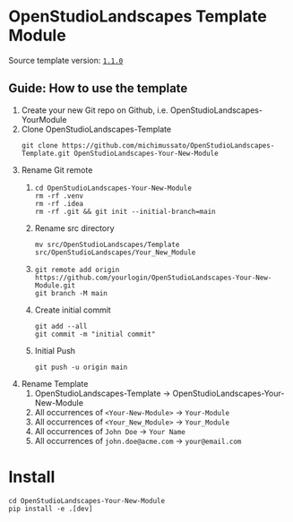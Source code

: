 # OpenStudioLandscapes Template Module

Source template version: [`1.1.0`](https://github.com/michimussato/OpenStudioLandscapes-Template/tree/1.0.0)

## Guide: How to use the template

1. Create your new Git repo on Github, 
   i.e. OpenStudioLandscapes-YourModule
2. Clone OpenStudioLandscapes-Template
   ```shell
   git clone https://github.com/michimussato/OpenStudioLandscapes-Template.git OpenStudioLandscapes-Your-New-Module
   ```
3. Rename Git remote
   1. ```shell
      cd OpenStudioLandscapes-Your-New-Module
      rm -rf .venv
      rm -rf .idea
      rm -rf .git && git init --initial-branch=main
      ```
   3. Rename src directory
      ```shell
      mv src/OpenStudioLandscapes/Template src/OpenStudioLandscapes/Your_New_Module
      ```
   2. ```shell
      git remote add origin https://github.com/yourlogin/OpenStudioLandscapes-Your-New-Module.git
      git branch -M main
      ```
   3. Create initial commit
      ```shell
      git add --all
      git commit -m "initial commit"
      ```
   4. Initial Push
      ```shell
      git push -u origin main
      ```
4. Rename Template
   1. OpenStudioLandscapes-Template -> OpenStudioLandscapes-Your-New-Module
   2. All occurrences of `<Your-New-Module>` -> `Your-Module`
   3. All occurrences of `<Your_New_Module>` -> `Your_Module`
   4. All occurrences of `John Doe` -> `Your Name`
   5. All occurrences of `john.doe@acme.com` -> `your@email.com`

# Install

```shell
cd OpenStudioLandscapes-Your-New-Module
pip install -e .[dev]
```
